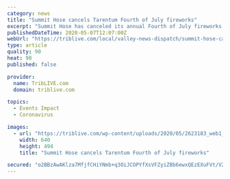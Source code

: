 ```yaml
---
category: news
title: "Summit Hose cancels Tarentum Fourth of July fireworks"
excerpt: "Summit Hose has canceled its annual Fourth of July fireworks in Tarentum this year due to the covid-19 pandemic, fire company President Tarek Masaoud announced. The event had been scheduled for July 3."
publishedDateTime: 2020-05-07T12:07:00Z
webUrl: "https://triblive.com/local/valley-news-dispatch/summit-hose-cancels-tarentum-fourth-of-july-fireworks/"
type: article
quality: 90
heat: 90
published: false

provider:
  name: TribLIVE.com
  domain: triblive.com

topics:
  - Events Impact
  - Coronavirus

images:
  - url: "https://triblive.com/wp-content/uploads/2020/05/2623183_web1_vnd-SummitAE-082119.jpg"
    width: 640
    height: 494
    title: "Summit Hose cancels Tarentum Fourth of July fireworks"

secured: "o2BBzAwAKlza7MfjfCHiYNmb+q3OiJCOPYfXsVFZyiZBb6ewxQEzEXuFVt/V22uiy0vVSBlA0qNdlgEtj+UIY7gyHVGx9so4qTh7l9xgyKXWgUmJ5prd/Zu5kwXHohOWF6BRlH0DYrUsE8XibkjHIKJxfrRwiEu1vB+NXwum6T6PwsegKJutoWvp8oO2hpuEUI0M347FxHv2RUs6hK3upWkXqiVV6Gg6PiRNQ8Gev7BPZQ+nv8wUlwNsUjwZhNH9TTjRfM2E7WK6QtpiylhnsF3EU7pEzFA1MdY5O+H6Ovk44r90nb0iCxtKOpBCyEZ6JOR0Ruinsl02j7XMU3QylzzyZKny3R4hEgDHgPh3PAhnYOadBdJVQz9hTkVUQ4bz1O8jkwYLXY95CxI1POzGf/BWpsJc2/caY4NLkh9aM8MqdWxCnCb7qB5H+LwyNzB6uewPbNeBc6Qh+NFtbd3KiczhTUS18a4IgXmolhUuu+Y=;5hy3zx8StRipvep08+IBTA=="
---
```


